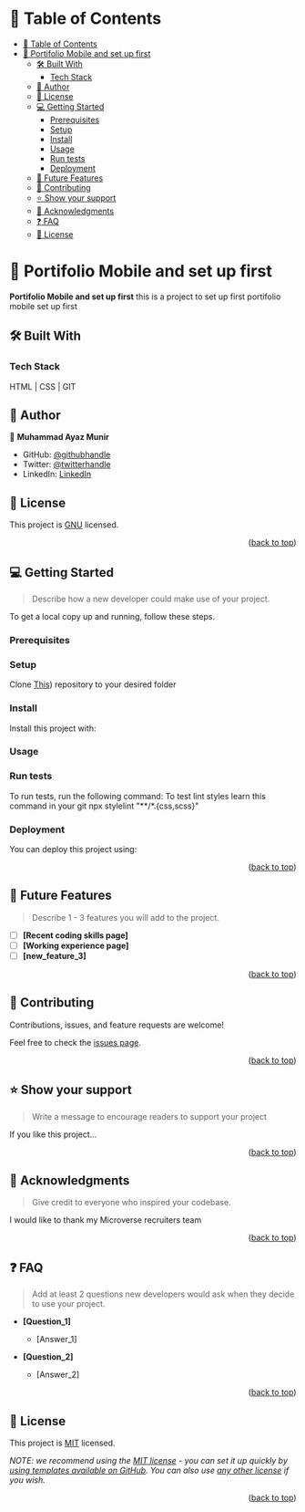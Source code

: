 # 📗 Table of Contents

- [📗 Table of Contents](#-table-of-contents)
- [📖 Portifolio Mobile and set up first ](#-portifolio-mobile-and-set-up-first-)
  - [🛠 Built With ](#-built-with-)
    - [Tech Stack ](#tech-stack-)
  - [👥 Author ](#-author-)
  - [📝 License ](#-license-)
  - [💻 Getting Started ](#-getting-started-)
    - [Prerequisites](#prerequisites)
    - [Setup](#setup)
    - [Install](#install)
    - [Usage](#usage)
    - [Run tests](#run-tests)
    - [Deployment](#deployment)
  - [🔭 Future Features ](#-future-features-)
  - [🤝 Contributing ](#-contributing-)
  - [⭐️ Show your support ](#️-show-your-support-)
  - [🙏 Acknowledgments ](#-acknowledgments-)
  - [❓ FAQ ](#-faq-)
  - [📝 License ](#-license--1)

# 📖 Portifolio Mobile and set up first <a name="about-project"></a>

**Portifolio Mobile and set up first** this is a project to set up first portifolio mobile set up first 

## 🛠 Built With <a name="built-with"></a>

### Tech Stack <a name="tech-stack"></a>

HTML | CSS | GIT

## 👥 Author <a name="author"></a>

👤 **Muhammad Ayaz Munir**

- GitHub: [@githubhandle](https://github.com/m-ayyaz)
- Twitter: [@twitterhandle](https://twitter.com/m_ayaz_munir)
- LinkedIn: [LinkedIn](https://linkedin.com/in/muhammad-ayaz-munir-7729141a7/)


## 📝 License <a name="license"></a>

This project is [GNU](./LICENSE) licensed.

<p align="right">(<a href="#readme-top">back to top</a>)</p>

## 💻 Getting Started <a name="getting-started"></a>

> Describe how a new developer could make use of your project.

To get a local copy up and running, follow these steps.


### Prerequisites


### Setup

Clone <a href="https://github.com/m-ayyaz/Portfolio-Setup-Mobile-first.git">This</a>) repository to your desired folder

### Install

Install this project with:


### Usage


### Run tests

To run tests, run the following command:
To test lint styles learn this command in your git 
npx stylelint "**/*.{css,scss}"

### Deployment

You can deploy this project using:


<p align="right">(<a href="#readme-top">back to top</a>)</p>


## 🔭 Future Features <a name="future-features"></a>

> Describe 1 - 3 features you will add to the project.

- [ ] **[Recent coding skills page]**
- [ ] **[Working experience page]**
- [ ] **[new_feature_3]**

<p align="right">(<a href="#readme-top">back to top</a>)</p>


## 🤝 Contributing <a name="contributing"></a>

Contributions, issues, and feature requests are welcome!

Feel free to check the [issues page](../../issues/).

<p align="right">(<a href="#readme-top">back to top</a>)</p>


## ⭐️ Show your support <a name="support"></a>

> Write a message to encourage readers to support your project

If you like this project...

<p align="right">(<a href="#readme-top">back to top</a>)</p>



## 🙏 Acknowledgments <a name="acknowledgements"></a>

> Give credit to everyone who inspired your codebase.

I would like to thank my Microverse recruiters team

<p align="right">(<a href="#readme-top">back to top</a>)</p>


## ❓ FAQ <a name="faq"></a>

> Add at least 2 questions new developers would ask when they decide to use your project.

- **[Question_1]**

  - [Answer_1]

- **[Question_2]**

  - [Answer_2]

<p align="right">(<a href="#readme-top">back to top</a>)</p>


## 📝 License <a name="license"></a>

This project is [MIT](./LICENSE) licensed.

_NOTE: we recommend using the [MIT license](https://choosealicense.com/licenses/mit/) - you can set it up quickly by [using templates available on GitHub](https://docs.github.com/en/communities/setting-up-your-project-for-healthy-contributions/adding-a-license-to-a-repository). You can also use [any other license](https://choosealicense.com/licenses/) if you wish._

<p align="right">(<a href="#readme-top">back to top</a>)</p>